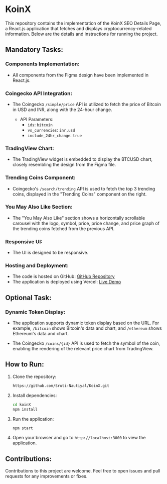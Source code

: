 # KoinX 

This repository contains the implementation of the KoinX SEO Details Page, a React.js application that fetches and displays cryptocurrency-related information. Below are the details and instructions for running the project.

## Mandatory Tasks:

### Components Implementation:

- All components from the Figma design have been implemented in React.js.

### Coingecko API Integration:

- The Coingecko `/simple/price` API is utilized to fetch the price of Bitcoin in USD and INR, along with the 24-hour change.

    - API Parameters:
        - `ids`: `bitcoin`
        - `vs_currencies`: `inr,usd`
        - `include_24hr_change`: `true`

### TradingView Chart:

- The TradingView widget is embedded to display the BTCUSD chart, closely resembling the design from the Figma file.

### Trending Coins Component:

- Coingecko's `/search/trending` API is used to fetch the top 3 trending coins, displayed in the "Trending Coins" component on the right.

### You May Also Like Section:

- The "You May Also Like" section shows a horizontally scrollable carousel with the logo, symbol, price, price change, and price graph of the trending coins fetched from the previous API.

### Responsive UI:

- The UI is designed to be responsive.

### Hosting and Deployment:

- The code is hosted on GitHub: [GitHub Repository](https://github.com/Sruti-Nautiyal/KoinX)
- The application is deployed using Vercel: [Live Demo](https://koin-x-inky.vercel.app/)

## Optional Task:

### Dynamic Token Display:

- The application supports dynamic token display based on the URL. For example, `/bitcoin` shows Bitcoin's data and chart, and `/ethereum` shows Ethereum's data and chart.

- The Coingecko `/coins/{id}` API is used to fetch the symbol of the coin, enabling the rendering of the relevant price chart from TradingView.

## How to Run:

1. Clone the repository:

    ```bash
    https://github.com/Sruti-Nautiyal/KoinX.git
    ```

2. Install dependencies:

    ```bash
    cd koinX
    npm install
    ```

3. Run the application:

    ```bash
    npm start
    ```

4. Open your browser and go to `http://localhost:3000` to view the application.

## Contributions:

Contributions to this project are welcome. Feel free to open issues and pull requests for any improvements or fixes.
